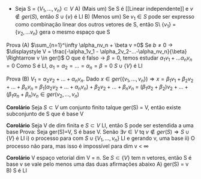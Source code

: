 - Seja S = $\{V_1,...,v_n\} \subset V$ 
A) (Mais um) Se S é [[Linear independente]] e $v \notin ger(S)$, então $S \cup \{v\}$ é LI
B) (Menos um) Se $v_1 \in S$ pode ser expresso como combinação linear dos outros vetores de S, então S\ $\{v_1\}$ = $\{v_2,...v_n\}$ gera o mesmo espaço que S

Prova (A)
	$\sum_{n=1}^\infty \alpha_nv_n + \beta v =0$
	Se $b \neq 0$ -> $\displaystyle V = \frac{-\alpha_1v_1 - \alpha_2v_2-...-\alpha_nv_n}{\beta} \Rightarrow v \in ger()$
	O que é falso -> $\beta =0$, temos estudar $\alpha_1v_1+...\alpha_nv_n=0$ 
	Como S é LI, $\alpha_1 = \alpha_2=...=\alpha_n=\beta=0$
	$S \cup \{V\}$ é LI

Prova (B)
	$V_1 = \alpha_2v_2 + ...+\alpha_nv_n$. Dado $x \in ger(\{v_1,...,v_n\}) \Rightarrow x = \beta_1v_1+\beta_2v_2+...+\beta_nv_n$ 
	= $\beta_1(\alpha_2v_2 +...+\alpha_nv_n)+\beta_2v_2+...+\beta_nv_n$
	= $(\beta_1\alpha_2+\beta_2)v_2+...+(\beta_1\alpha_n+\beta_n)v_n \in ger(v_2,...,v_n)$


**Corolário**
	Seja $S \subset V$ um conjunto finito talque ger(S) = V, então existe subconjunto de S que é base V

**Corolário**
	Seja V de dim finita e $S \subset V$ LI, então S pode ser estendida a uma base
	Prova: Seja ger(S)=V, S é base V. Senão $\exists v \in V$ tq $v \notin ger(S) \Rightarrow S \cup \{V\}$ é LI
	i) o processo para com $S \cup \{V_1,...,v_n\}$ LI e gerando v, uma base 
	ii) O processo não para, mas isso é impossível para dim v < $\infty$

**Corolário**
	V espaço vetorial dim V = n. Se $S \subset \{V\}$ tem n vetores, então S é base v se vale pelo menos uma das duas afirmações abaixo
	A) ger(S) = v
	B) S é LI